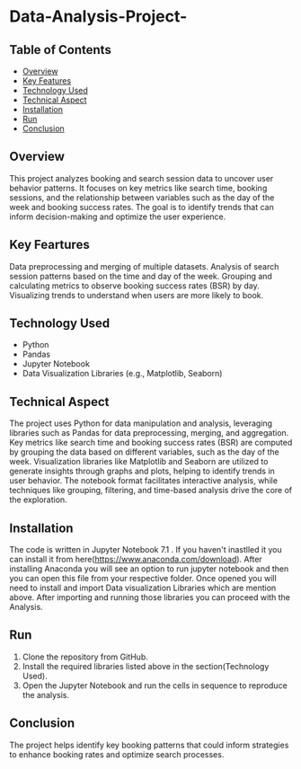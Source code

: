 # Data-Analysis-Project-

## Table of Contents
  * [Overview](#overview)
  * [Key Features](#key-features)
  * [Technology Used](#technology-used)
  * [Technical Aspect](#technical-aspect)
  * [Installation](#installation)
  * [Run](#run)
  * [Conclusion](#conclusion)

## Overview
This project analyzes booking and search session data to uncover user behavior patterns. It focuses on key metrics like search time, booking sessions, and the relationship between variables such as the day of the week and booking success rates. The goal is to identify trends that can inform decision-making and optimize the user experience.

## Key Feartures
Data preprocessing and merging of multiple datasets.
Analysis of search session patterns based on the time and day of the week.
Grouping and calculating metrics to observe booking success rates (BSR) by day.
Visualizing trends to understand when users are more likely to book.

## Technology Used
* Python
* Pandas
* Jupyter Notebook
* Data Visualization Libraries (e.g., Matplotlib, Seaborn)

## Technical Aspect
The project uses Python for data manipulation and analysis, leveraging libraries such as Pandas for data preprocessing, merging, and aggregation. Key metrics like search time and booking success rates (BSR) are computed by grouping the data based on different variables, such as the day of the week. Visualization libraries like Matplotlib and Seaborn are utilized to generate insights through graphs and plots, helping to identify trends in user behavior. The notebook format facilitates interactive analysis, while techniques like grouping, filtering, and time-based analysis drive the core of the exploration.

## Installation
The code is written in Jupyter Notebook 7.1 . If you haven't inastlled it you can install it from here(https://www.anaconda.com/download). After installing Anaconda you will see an option to run jupyter notebook and then you can open this file from your respective folder. Once opened you will need to install and import Data visualization Libraries which are mention above. After importing and running those libraries you can proceed with the Analysis.

## Run
1. Clone the repository from GitHub.
2. Install the required libraries listed above in the section(Technology Used).
3. Open the Jupyter Notebook and run the cells in sequence to reproduce the analysis.

## Conclusion
The project helps identify key booking patterns that could inform strategies to enhance booking rates and optimize search processes.
